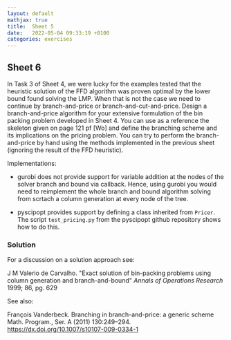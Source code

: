 ```yaml
---
layout: default
mathjax: true
title:  Sheet 5
date:   2022-05-04 09:33:19 +0100
categories: exercises 
---
```


## Sheet 6



In Task 3 of Sheet 4, we were lucky for the examples tested that the
heuristic solution of the FFD algorithm was proven optimal by the lower
bound found solving the LMP. When that is not the case we need to
continue by branch-and-price or branch-and-cut-and-price. Design a
branch-and-price algorithm for your extensive formulation of the bin
packing problem developed in Sheet 4.  You can use as a reference the
skeleton given on page 121 pf [Wo] and define the branching scheme and
its implications on the pricing problem. You can try to perform the
branch-and-price by hand using the methods implemented in the previous
sheet (ignoring the result of the FFD heuristic).

Implementations:

- gurobi does not provide support for variable addition at the nodes of
the solver branch and bound via callback. Hence, using
gurobi you would need to reimplement the whole branch and bound
algorithm solving from scrtach a column generation at every node of the
tree.


- pyscipopt provides support by defining a class inherited from
`Pricer`. The script `test_pricing.py` from the pyscipopt github
repository shows how to do this. 




### Solution

For a discussion on a solution approach see: 

J M Valerio de Carvalho. "Exact solution of bin-packing problems using
column generation and branch-and-bound" *Annals of Operations Research*
1999; 86, pg. 629


See also:

François Vanderbeck. Branching in branch-and-price: a generic scheme
Math. Program., Ser. A (2011)
130:249–294. https://dx.doi.org/10.1007/s10107-009-0334-1


